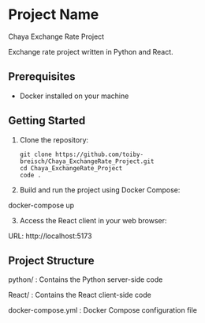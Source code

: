 # Project Name

  Chaya Exchange Rate Project
  
  Exchange rate project written in Python and React.

## Prerequisites
- Docker installed on your machine

## Getting Started

1. Clone the repository:
   ```בש
   git clone https://github.com/toiby-breisch/Chaya_ExchangeRate_Project.git
   cd Chaya_ExchangeRate_Project
   code .
2. Build and run the project using Docker Compose:

  docker-compose up

3. Access the React client in your web browser:

  URL:
  http://localhost:5173

  ## Project Structure

python/
: Contains the Python server-side code

React/
: Contains the React client-side code

docker-compose.yml
: Docker Compose configuration file
